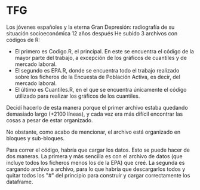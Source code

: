 # TFG
Los jóvenes españoles y la eterna Gran Depresión: radiografía de su situación socioeconómica 12 años después
He subido 3 archivos con códigos de R:
  - El primero es Codigo.R, el principal. En este se encuentra el código de la mayor parte del trabajo, a excepción de los gráficos de cuantiles y de mercado laboral. 
  - El segundo es EPA.R, donde se encuentra todo el trabajo realizado sobre los ficheros de la Encuesta de Población Activa, es decir, del mercado laboral.
  - El último es Cuantiles.R, en el que se encuentra únicamente el código utilizado para realizar los gráficos de los cuantiles. 
  
Decidí hacerlo de esta manera porque el primer archivo estaba quedando demasiado largo (+2100 líneas), y cada vez era más difícil encontrar las cosas a pesar de estar organizado. 

No obstante, como acabo de mencionar, el archivo está organizado en bloques y sub-bloques.

Para correr el código, habría que cargar los datos. Esto se puede hacer de dos maneras. La primera y más sencilla es con el archivo de datos (que incluye todos los ficheros menos los de la EPA) que creé. La segunda es cargando archivo a archivo, para lo que habría que descargarlos todos y quitar todos los "#" del principio para construir y cargar correctamente los dataframe. 
